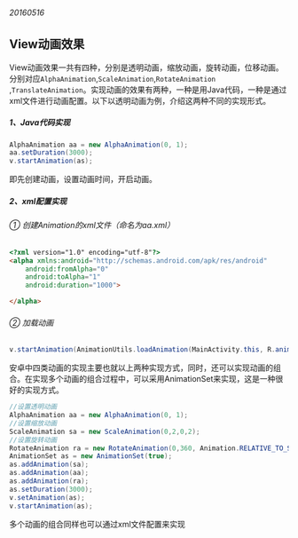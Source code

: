 ###### 20160516   

## View动画效果  
View动画效果一共有四种，分别是透明动画，缩放动画，旋转动画，位移动画。分别对应` AlphaAnimation `,` ScaleAnimation `,` RotateAnimation ` ,` TranslateAnimation `。实现动画的效果有两种，一种是用Java代码，一种是通过xml文件进行动画配置。以下以透明动画为例，介绍这两种不同的实现形式。    

##### 1、Java代码实现   
```java  
AlphaAnimation aa = new AlphaAnimation(0, 1);
aa.setDuration(3000); 
v.startAnimation(as);
```  
即先创建动画，设置动画时间，开启动画。   
##### 2、xml配置实现        
###### ① 创建Animation的xml文件（命名为aa.xml）    
```html   
<?xml version="1.0" encoding="utf-8"?>
<alpha xmlns:android="http://schemas.android.com/apk/res/android"
    android:fromAlpha="0"
    android:toAlpha="1"
    android:duration="1000">

</alpha>
```  
###### ② 加载动画    
```java   
v.startAnimation(AnimationUtils.loadAnimation(MainActivity.this, R.anim.aa));
```    
安卓中四类动画的实现主要也就以上两种实现方式，同时，还可以实现动画的组合。在实现多个动画的组合过程中，可以采用AnimationSet来实现，这是一种很好的实现方式。    

```java   
//设置透明动画
AlphaAnimation aa = new AlphaAnimation(0, 1);
//设置缩放动画
ScaleAnimation sa = new ScaleAnimation(0,2,0,2);
//设置旋转动画
RotateAnimation ra = new RotateAnimation(0,360, Animation.RELATIVE_TO_SELF,0.5f, Animation.RELATIVE_TO_SELF,0.5f);
AnimationSet as = new AnimationSet(true);
as.addAnimation(sa);
as.addAnimation(aa);
as.addAnimation(ra);
as.setDuration(3000);
v.setAnimation(as);
v.startAnimation(as);
```    
多个动画的组合同样也可以通过xml文件配置来实现